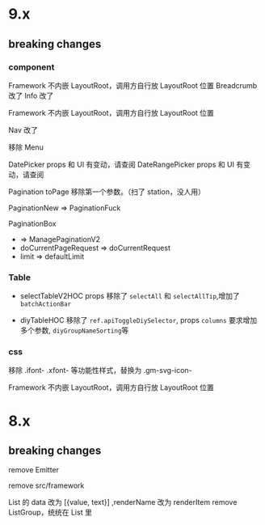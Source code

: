 # 9.x

## breaking changes

### component

Framework 不内嵌 LayoutRoot，调用方自行放 LayoutRoot 位置
Breadcrumb 改了
Info 改了

Framework 不内嵌 LayoutRoot，调用方自行放 LayoutRoot 位置

Nav 改了

移除 Menu

DatePicker props 和 UI 有变动，请查阅
DateRangePicker props 和 UI 有变动，请查阅

Pagination toPage 移除第一个参数。（扫了 station，没人用）

PaginationNew => PaginationFuck

PaginationBox
- => ManagePaginationV2
- doCurrentPageRequest => doCurrentRequest
- limit => defaultLimit

### Table

- selectTableV2HOC props 移除了 `selectAll` 和 `selectAllTip`,增加了 `batchActionBar`

- diyTableHOC 移除了 `ref.apiToggleDiySelector`, props `columns` 要求增加多个参数, `diyGroupNameSorting`等

### css

移除 .ifont- .xfont- 等功能性样式，替换为 .gm-svg-icon-

Framework 不内嵌 LayoutRoot，调用方自行放 LayoutRoot 位置

# 8.x

## breaking changes

remove Emitter

remove src/framework

List 的 data 改为 [{value, text}] ,renderName 改为 renderItem
remove ListGroup，统统在 List 里
